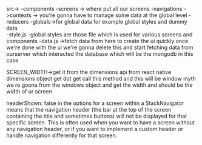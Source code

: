 src->
-components
-screens -> where put all our screens
-navigations 
->contexts -> you're gonna have to manage some data at the global level 
-reducers
-globals->for global data for example global styles and dummy data  
  -style.js -global styles are those  file which is used for various screens and components
  -data.js ->fetch data from here to create the ui quickly once we're done with the ui we're gonna delete this and start fetching data from ourserver which interacted the database which will be the mongodb in this case 


  SCREEN_WIDTH->get it from the dimensions api from react native dimensions object get dot get call this method and this will be window myth  we re goona from the windows object  and get the width and should be the width of ur screen


 headerShown: false in the options for a screen within a StackNavigator means that the navigation header (the bar at the top of the screen containing the title and sometimes buttons) will not be displayed for that specific screen. This is often used when you want to have a screen without any navigation header, or if you want to implement a custom header or handle navigation differently for that screen.
